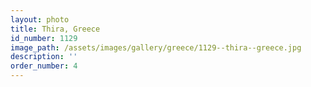 ```yaml
---
layout: photo
title: Thira, Greece
id_number: 1129
image_path: /assets/images/gallery/greece/1129--thira--greece.jpg
description: ''
order_number: 4
---
```

